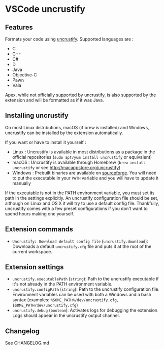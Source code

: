 # VSCode uncrustify

## Features

Formats your code using [uncrustify](https://github.com/uncrustify/uncrustify).
Supported languages are :
- C
- C++
- C#
- D
- Java
- Objective-C
- Pawn
- Vala

Apex, while not officially supported by uncrustify, is also supported by the extension and will be formatted as if it was Java.

## Installing uncrustify

On most Linux distributions, macOS (if brew is installed) and Windows, uncrustify can be installed by the extension automatically.

If you want or have to install it yourself :
- Linux : Uncrustify is available in most distributions as a package in the official repositories (`sudo apt/yum install uncrustify` or equivalent)
- macOS : Uncrustify is available through Homebrew (`brew install uncrustify` or see http://macappstore.org/uncrustify)
- Windows : Prebuilt binaries are available on [sourceforge](https://sourceforge.net/projects/uncrustify/files). You will need to put the executable in your `PATH` variable and you will have to update it manually

If the executable is not in the PATH environment variable, you must set its path in the settings explicitly.
An uncrustify configuration file should be set, although on Linux and OS X it will try to use a default config file.
Thankfully, uncrustify comes with a few preset configurations if you don't want to spend hours making one yourself.

## Extension commands

* `Uncrustify: Download default config file` (`uncrustify.download`): Downloads a default `uncrustify.cfg` file and puts it at the root of the current workspace.

## Extension settings

* `uncrustify.executablePath` (`string`): Path to the uncrustify executable if it's not already in the PATH environment variable.
* `uncrustify.configPath` (`string`): Path to the uncrustify configuration file. Environment variables can be used with both a Windows and a bash syntax (examples: `%SOME_PATH%/dev/uncrustify.cfg`, `$SOME_PATH/dev/uncrustify.cfg`)
* `uncrustify.debug` (`boolean`): Activates logs for debugging the extension. Logs should appear in the uncrustify output channel.

## Changelog

See CHANGELOG.md